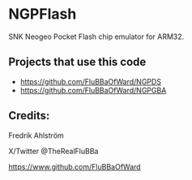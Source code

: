 # NGPFlash

SNK Neogeo Pocket Flash chip emulator for ARM32.

## Projects that use this code

* https://github.com/FluBBaOfWard/NGPDS
* https://github.com/FluBBaOfWard/NGPGBA

## Credits:

Fredrik Ahlström

X/Twitter @TheRealFluBBa

https://www.github.com/FluBBaOfWard
